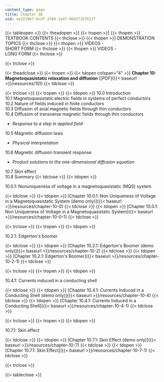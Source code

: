 ```yaml
---
content_type: page
title: Chapter 10
uid: ae221967-6cdf-3f09-1e47-904371b7612f
---
```


{{< tableopen >}}
{{< theadopen >}}
{{< tropen >}}
{{< thopen >}}
TEXTBOOK CONTENTS
{{< thclose >}}
{{< thopen >}}
DEMONSTRATION TOPICS
{{< thclose >}}
{{< thopen >}}
VIDEOS -  
SHORT FORM
{{< thclose >}}
{{< thopen >}}
VIDEOS -  
LONG FORM
{{< thclose >}}

{{< trclose >}}

{{< theadclose >}}
{{< tropen >}}
{{< tdopen colspan="4" >}}
**Chapter 10: Magnetoquasistatic relaxation and diffusion** ([PDF]({{< baseurl >}}/resources/10))
{{< tdclose >}}

{{< trclose >}}
{{< tropen >}}
{{< tdopen >}}
10.0 Introduction  
10.1 Magnetoquasistatic electric fields in systems of perfect conductors  
10.2 Nature of fields induced in finite conductors  
10.3 Diffusion of axial magnetic fields through thin conductors  
10.4 Diffusion of transverse magnetic fields through thin conductors

*   _Response to a step in applied field_

10.5 Magnetic diffusion laws

*   _Physical interpretation_

10.6 Magnetic diffusion transient response

*   _Product solutions to the one-dimensional diffusion equation_

10.7 Skin effect  
10.8 Summary
{{< tdclose >}}
{{< tdopen >}}


10.0.1: Nonuniqueness of voltage in a magnetoquasistatic (MQS) system


{{< tdclose >}}
{{< tdopen >}}
[Chapter 10.0.1: Non Uniqueness of Voltage in a Magnetoquasistatic System (demo only)]({{< baseurl >}}/resources/chapter-10-0)
{{< tdclose >}}
{{< tdopen >}}
[Chapter 10.0.1: Non Uniqueness of Voltage in a Magnetoquasistatic System]({{< baseurl >}}/resources/chapter-10-0-1)
{{< tdclose >}}

{{< trclose >}}
{{< tropen >}}
{{< tdopen >}}


10.2.1: Edgerton's boomer


{{< tdclose >}}
{{< tdopen >}}
[Chapter 10.2.1: Edgerton's Boomer (demo only)]({{< baseurl >}}/resources/chapter-10-2)
{{< tdclose >}}
{{< tdopen >}}
[Chapter 10.2.1: Edgerton's Boomer]({{< baseurl >}}/resources/chapter-10-2-1)
{{< tdclose >}}

{{< trclose >}}
{{< tropen >}}
{{< tdopen >}}


10.4.1: Currents induced in a conducting shell


{{< tdclose >}}
{{< tdopen >}}
[Chapter 10.4.1: Currents Induced in a Conducting Shell (demo only)]({{< baseurl >}}/resources/chapter-10-4)
{{< tdclose >}}
{{< tdopen >}}
[Chapter 10.4.1: Currents Induced in a Conducting Shell]({{< baseurl >}}/resources/chapter-10-4-1)
{{< tdclose >}}

{{< trclose >}}
{{< tropen >}}
{{< tdopen >}}


10.7.1: Skin effect


{{< tdclose >}}
{{< tdopen >}}
[Chapter 10.7.1: Skin Effect (demo only)]({{< baseurl >}}/resources/chapter-10-7)
{{< tdclose >}}
{{< tdopen >}}
[Chapter 10.7.1: Skin Effect]({{< baseurl >}}/resources/chapter-10-7-1)
{{< tdclose >}}

{{< trclose >}}

{{< tableclose >}}